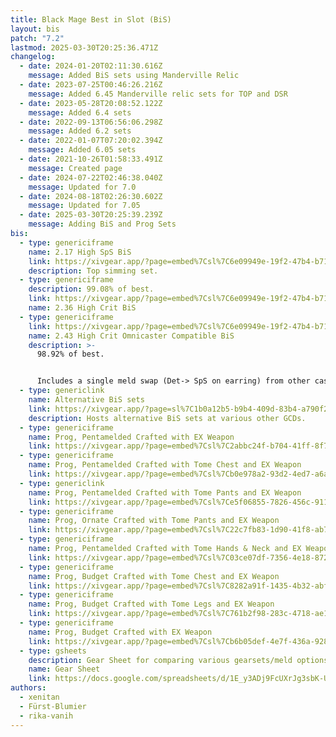 ```yaml
---
title: Black Mage Best in Slot (BiS)
layout: bis
patch: "7.2"
lastmod: 2025-03-30T20:25:36.471Z
changelog:
  - date: 2024-01-20T02:11:30.616Z
    message: Added BiS sets using Manderville Relic
  - date: 2023-07-25T00:46:26.216Z
    message: Added 6.45 Manderville relic sets for TOP and DSR
  - date: 2023-05-28T20:08:52.122Z
    message: Added 6.4 sets
  - date: 2022-09-13T06:56:06.298Z
    message: Added 6.2 sets
  - date: 2022-01-07T07:20:02.394Z
    message: Added 6.05 sets
  - date: 2021-10-26T01:58:33.491Z
    message: Created page
  - date: 2024-07-22T02:46:38.040Z
    message: Updated for 7.0
  - date: 2024-08-18T02:26:30.602Z
    message: Updated for 7.05
  - date: 2025-03-30T20:25:39.239Z
    message: Adding BiS and Prog Sets
bis:
  - type: genericiframe
    name: 2.17 High SpS BiS
    link: https://xivgear.app/?page=embed%7Csl%7C6e09949e-19f2-47b4-b711-242cef40faaa&onlySetIndex=0
    description: Top simming set.
  - type: genericiframe
    description: 99.08% of best.
    link: https://xivgear.app/?page=embed%7Csl%7C6e09949e-19f2-47b4-b711-242cef40faaa&onlySetIndex=3
    name: 2.36 High Crit BiS
  - type: genericiframe
    link: https://xivgear.app/?page=embed%7Csl%7C6e09949e-19f2-47b4-b711-242cef40faaa&onlySetIndex=6
    name: 2.43 High Crit Omnicaster Compatible BiS
    description: >-
      98.92% of best.


      Includes a single meld swap (Det-> SpS on earring) from other caster BiS sets.
  - type: genericlink
    name: Alternative BiS sets
    link: https://xivgear.app/?page=sl%7C1b0a12b5-b9b4-409d-83b4-a790f2f27f67
    description: Hosts alternative BiS sets at various other GCDs.
  - type: genericiframe
    name: Prog, Pentamelded Crafted with EX Weapon
    link: https://xivgear.app/?page=embed%7Csl%7C2abbc24f-b704-41ff-8f73-fc3c61c9ece3&onlySetIndex=0
  - type: genericiframe
    name: Prog, Pentamelded Crafted with Tome Chest and EX Weapon
    link: https://xivgear.app/?page=embed%7Csl%7Cb0e978a2-93d2-4ed7-a6a2-e007d04889fd&onlySetIndex=0
  - type: genericlink
    name: Prog, Pentamelded Crafted with Tome Pants and EX Weapon
    link: https://xivgear.app/?page=embed%7Csl%7Ce5f06855-7826-456c-911c-3ba7a14f5443&onlySetIndex=0
  - type: genericiframe
    name: Prog, Ornate Crafted with Tome Pants and EX Weapon
    link: https://xivgear.app/?page=embed%7Csl%7C22c7fb83-1d90-41f8-ab77-491731c728e1&onlySetIndex=0
  - type: genericiframe
    name: Prog, Pentamelded Crafted with Tome Hands & Neck and EX Weapon
    link: https://xivgear.app/?page=embed%7Csl%7C03ce07df-7356-4e18-8722-35d5c6d99a54&onlySetIndex=0
  - type: genericiframe
    name: Prog, Budget Crafted with Tome Chest and EX Weapon
    link: https://xivgear.app/?page=embed%7Csl%7C8282a91f-1435-4b32-abf9-713cf5ae08c2&onlySetIndex=0
  - type: genericiframe
    name: Prog, Budget Crafted with Tome Legs and EX Weapon
    link: https://xivgear.app/?page=embed%7Csl%7C761b2f98-283c-4718-ae1a-5826611e8921&onlySetIndex=0
  - type: genericiframe
    name: Prog, Budget Crafted with EX Weapon
    link: https://xivgear.app/?page=embed%7Csl%7Cb6b05def-4e7f-436a-9283-a70fb697702e&onlySetIndex=0
  - type: gsheets
    description: Gear Sheet for comparing various gearsets/meld options.
    name: Gear Sheet
    link: https://docs.google.com/spreadsheets/d/1E_y3ADj9FcUXrJg3sbK-UiIcOoYawB8Et9P-LfxT_TE/edit?gid=654212594#gid=654212594
authors:
  - xenitan
  - Fürst-Blumier
  - rika-vanih
---
```

